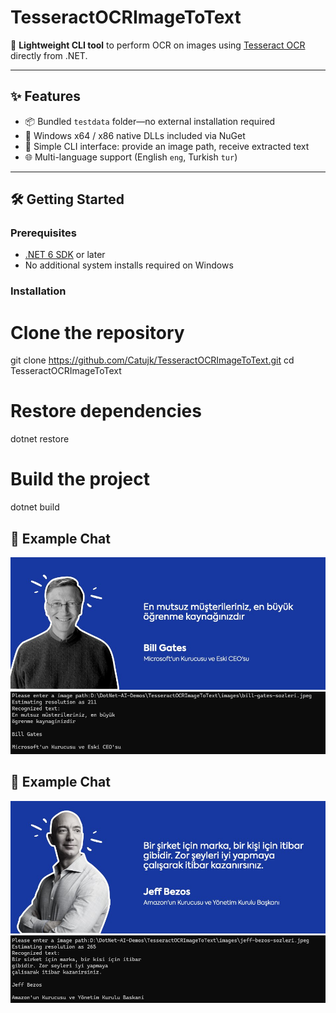 # TesseractOCRImageToText

🚀 **Lightweight CLI tool** to perform OCR on images using [Tesseract OCR](https://github.com/tesseract-ocr/tesseract) directly from .NET.

---

## ✨ Features

- 📦 Bundled `testdata` folder—no external installation required  
- 🔄 Windows x64 / x86 native DLLs included via NuGet  
- 🎯 Simple CLI interface: provide an image path, receive extracted text  
- 🌐 Multi-language support (English `eng`, Turkish `tur`)  

---

## 🛠️ Getting Started

### Prerequisites

- [.NET 6 SDK](https://dotnet.microsoft.com/download) or later  
- No additional system installs required on Windows  

### Installation

# Clone the repository
git clone https://github.com/Catujk/TesseractOCRImageToText.git
cd TesseractOCRImageToText

# Restore dependencies
dotnet restore

# Build the project
dotnet build

## 💬 Example Chat
![Image](../TesseractOCRImageToText/images/bill-gates-sozleri.jpeg)
![Output](../screenshots/TesseractOCRImageToText/example1.png)
## 💬 Example Chat
![Image](../TesseractOCRImageToText/images/jeff-bezos-sozleri.jpeg)
![Output](../screenshots/TesseractOCRImageToText/example2.png)
